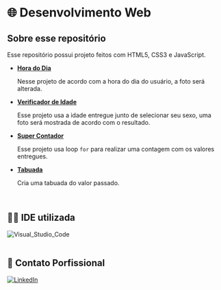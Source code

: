 # 🌐 Desenvolvimento Web

## Sobre esse repositório

<p>Esse repositório possui projeto feitos com HTML5, CSS3 e JavaScript.</p>
<div>
    <ul>
        <li>
            <a href="https://github.com/Rian-Lima-Silva/desenvolvimento-web/tree/main/hora-do-dia" target="_self" rel="next">
                <strong>Hora do Dia</strong>
            </a>
            <p>Nesse projeto de acordo com a hora do dia do usuário, a foto será alterada.</p>
        </li>
        <li>
            <a href="https://github.com/Rian-Lima-Silva/desenvolvimento-web/tree/main/qual-a-sua-idade" target="_self" rel="next">
                <strong>Verificador de Idade</strong>
            </a>
            <p>Esse projeto usa a idade entregue junto de selecionar seu sexo, uma foto será mostrada de acordo com o resultado.</p>
        </li>
        <li>
            <a href="https://github.com/Rian-Lima-Silva/desenvolvimento-web/tree/main/super-contador" target="_self" rel="next">
                <strong>Super Contador</strong>
            </a>
            <p>Esse projeto usa loop <code>for</code> para realizar uma contagem com os valores entregues.</p>
        </li>
        <li>
            <a href="https://github.com/Rian-Lima-Silva/desenvolvimento-web/tree/main/tabuada" target="_self" rel="next">
                <strong>Tabuada</strong>
            </a>
            <p>Cria uma tabuada do valor passado.</p>
        </li>
    </ul>
</div>
<br>

## 👩‍💻 IDE utilizada
<div style="display: inline_block">
    <img alt="Visual_Studio_Code"src="https://img.shields.io/badge/Visual_Studio_Code-0078D4?style=for-the-badge&logo=visual%20studio%20code&logoColor=white">
</div>
<br/>

## 🔗 Contato Porfissional
[![LinkedIn](https://img.shields.io/badge/LinkedIn-0077B5?style=for-the-badge&logo=linkedin&logoColor=white)](https://www.linkedin.com/in/rian-lima-a890a8250/)
<br>
